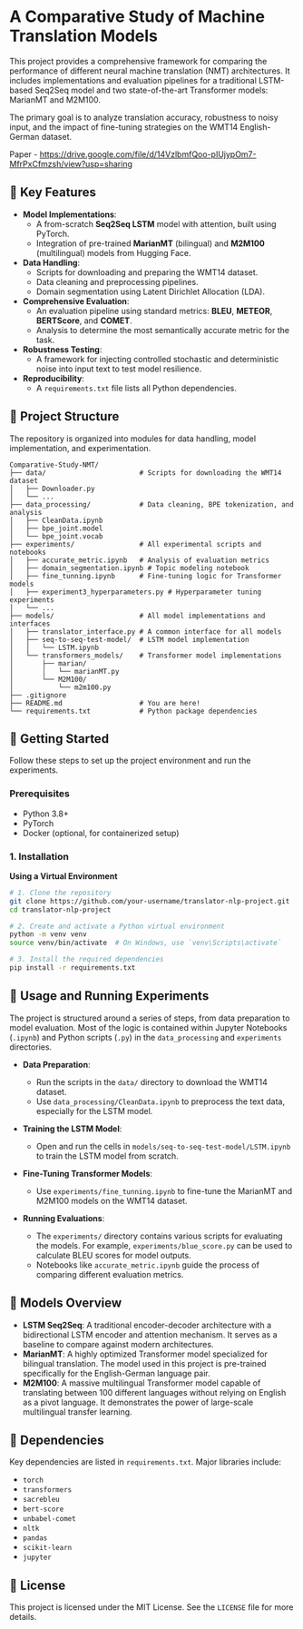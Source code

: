 # A Comparative Study of Machine Translation Models

This project provides a comprehensive framework for comparing the performance of different neural machine translation (NMT) architectures. It includes implementations and evaluation pipelines for a traditional LSTM-based Seq2Seq model and two state-of-the-art Transformer models: MarianMT and M2M100.

The primary goal is to analyze translation accuracy, robustness to noisy input, and the impact of fine-tuning strategies on the WMT14 English-German dataset.

Paper - https://drive.google.com/file/d/14VzlbmfQoo-pIUjypOm7-MfrPxCfmzsh/view?usp=sharing

## 🌟 Key Features

*   **Model Implementations**:
    *   A from-scratch **Seq2Seq LSTM** model with attention, built using PyTorch.
    *   Integration of pre-trained **MarianMT** (bilingual) and **M2M100** (multilingual) models from Hugging Face.
*   **Data Handling**:
    *   Scripts for downloading and preparing the WMT14 dataset.
    *   Data cleaning and preprocessing pipelines.
    *   Domain segmentation using Latent Dirichlet Allocation (LDA).
*   **Comprehensive Evaluation**:
    *   An evaluation pipeline using standard metrics: **BLEU**, **METEOR**, **BERTScore**, and **COMET**.
    *   Analysis to determine the most semantically accurate metric for the task.
*   **Robustness Testing**:
    *   A framework for injecting controlled stochastic and deterministic noise into input text to test model resilience.
*   **Reproducibility**:
    *   A `requirements.txt` file lists all Python dependencies.

## 📂 Project Structure

The repository is organized into modules for data handling, model implementation, and experimentation.
```
Comparative-Study-NMT/
├── data/                       # Scripts for downloading the WMT14 dataset
│   ├── Downloader.py
│   └── ...
├── data_processing/            # Data cleaning, BPE tokenization, and analysis
│   ├── CleanData.ipynb
│   ├── bpe_joint.model
│   └── bpe_joint.vocab
├── experiments/                # All experimental scripts and notebooks
│   ├── accurate_metric.ipynb   # Analysis of evaluation metrics
│   ├── domain_segmentation.ipynb # Topic modeling notebook
│   ├── fine_tunning.ipynb      # Fine-tuning logic for Transformer models
│   ├── experiment3_hyperparameters.py # Hyperparameter tuning experiments
│   └── ...
├── models/                     # All model implementations and interfaces
│   ├── translator_interface.py # A common interface for all models
│   ├── seq-to-seq-test-model/  # LSTM model implementation
│   │   └── LSTM.ipynb
│   └── transformers_models/    # Transformer model implementations
│       ├── marian/
│       │   └── marianMT.py
│       └── M2M100/
│           └── m2m100.py
├── .gitignore
├── README.md                   # You are here!
└── requirements.txt            # Python package dependencies
```
## 🚀 Getting Started

Follow these steps to set up the project environment and run the experiments.

### Prerequisites

*   Python 3.8+
*   PyTorch
*   Docker (optional, for containerized setup)

### 1. Installation

**Using a Virtual Environment**

```bash
# 1. Clone the repository
git clone https://github.com/your-username/translator-nlp-project.git
cd translator-nlp-project

# 2. Create and activate a Python virtual environment
python -m venv venv
source venv/bin/activate  # On Windows, use `venv\Scripts\activate`

# 3. Install the required dependencies
pip install -r requirements.txt
```
## 🚀 Usage and Running Experiments

The project is structured around a series of steps, from data preparation to model evaluation. Most of the logic is contained within Jupyter Notebooks (`.ipynb`) and Python scripts (`.py`) in the `data_processing` and `experiments` directories.

*   **Data Preparation**:
    *   Run the scripts in the `data/` directory to download the WMT14 dataset.
    *   Use `data_processing/CleanData.ipynb` to preprocess the text data, especially for the LSTM model.

*   **Training the LSTM Model**:
    *   Open and run the cells in `models/seq-to-seq-test-model/LSTM.ipynb` to train the LSTM model from scratch.

*   **Fine-Tuning Transformer Models**:
    *   Use `experiments/fine_tunning.ipynb` to fine-tune the MarianMT and M2M100 models on the WMT14 dataset.

*   **Running Evaluations**:
    *   The `experiments/` directory contains various scripts for evaluating the models. For example, `experiments/blue_score.py` can be used to calculate BLEU scores for model outputs.
    *   Notebooks like `accurate_metric.ipynb` guide the process of comparing different evaluation metrics.

## 🤖 Models Overview

*   **LSTM Seq2Seq**: A traditional encoder-decoder architecture with a bidirectional LSTM encoder and attention mechanism. It serves as a baseline to compare against modern architectures.
*   **MarianMT**: A highly optimized Transformer model specialized for bilingual translation. The model used in this project is pre-trained specifically for the English-German language pair.
*   **M2M100**: A massive multilingual Transformer model capable of translating between 100 different languages without relying on English as a pivot language. It demonstrates the power of large-scale multilingual transfer learning.

## 📜 Dependencies

Key dependencies are listed in `requirements.txt`. Major libraries include:

*   `torch`
*   `transformers`
*   `sacrebleu`
*   `bert-score`
*   `unbabel-comet`
*   `nltk`
*   `pandas`
*   `scikit-learn`
*   `jupyter`


## 📄 License

This project is licensed under the MIT License. See the `LICENSE` file for more details.

